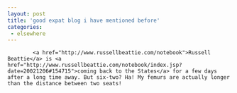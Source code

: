```yaml
---
layout: post
title: 'good expat blog i have mentioned before'
categories:
 - elsewhere
---
```


			<a href="http://www.russellbeattie.com/notebook">Russell Beattie</a> is <a href="http://www.russellbeattie.com/notebook/index.jsp?date=20021206#154715">coming back to the States</a> for a few days after a long time away. But six-two? Ha! My femurs are actually longer than the distance between two seats!


